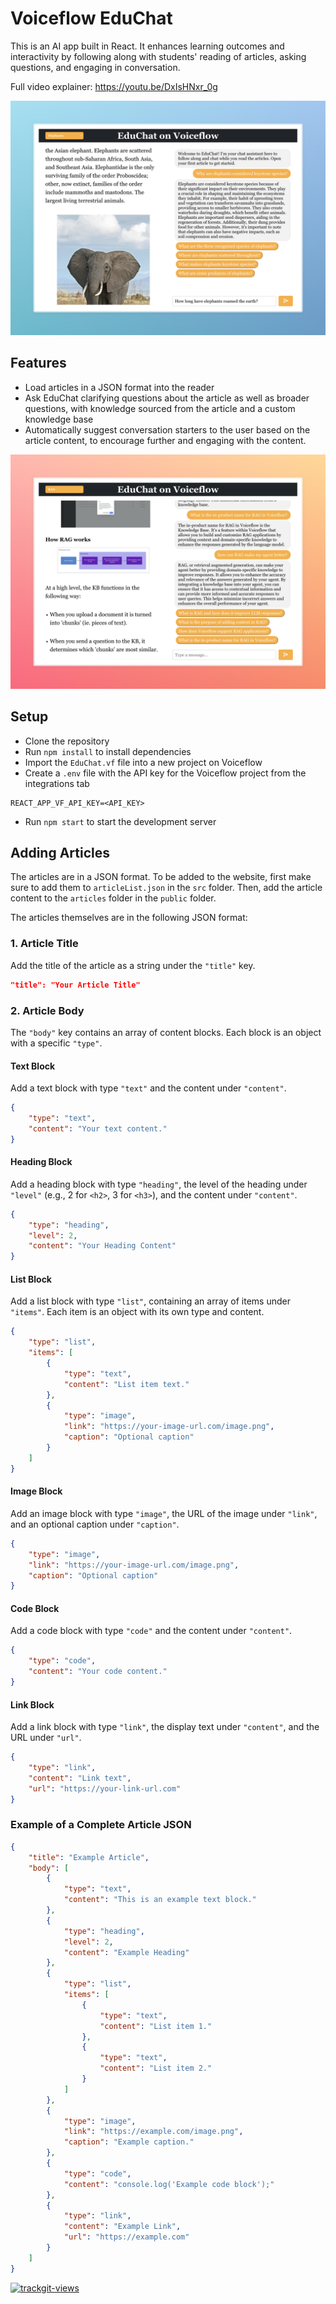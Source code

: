 # Voiceflow EduChat

This is an AI app built in React. It enhances learning outcomes and interactivity by following along with students' reading of articles, asking questions, and engaging in conversation. 

Full video explainer: https://youtu.be/DxIsHNxr_0g

![Screenshot of EduChat](EduChat.jpeg)

## Features

- Load articles in a JSON format into the reader
- Ask EduChat clarifying questions about the article as well as broader questions, with knowledge sourced from the article and a custom knowledge base
- Automatically suggest conversation starters to the user based on the article content, to encourage further and engaging with the content.

![EduChat Screenshot 2](EduChat2.png)

## Setup

- Clone the repository
- Run `npm install` to install dependencies
- Import the `EduChat.vf` file into a new project on Voiceflow
- Create a `.env` file with the API key for the Voiceflow project from the integrations tab
```
REACT_APP_VF_API_KEY=<API_KEY>
```
- Run `npm start` to start the development server

## Adding Articles

The articles are in a JSON format. To be added to the website, first make sure to add them to `articleList.json` in the `src` folder. Then, add the article content to the `articles` folder in the `public` folder.

The articles themselves are in the following JSON format:

### 1. Article Title
Add the title of the article as a string under the `"title"` key.

```json
"title": "Your Article Title"
```

### 2. Article Body
The `"body"` key contains an array of content blocks. Each block is an object with a specific `"type"`.

#### Text Block
Add a text block with type `"text"` and the content under `"content"`.

```json
{
    "type": "text",
    "content": "Your text content."
}
```

#### Heading Block
Add a heading block with type `"heading"`, the level of the heading under `"level"` (e.g., 2 for `<h2>`, 3 for `<h3>`), and the content under `"content"`.

```json
{
    "type": "heading",
    "level": 2,
    "content": "Your Heading Content"
}
```

#### List Block
Add a list block with type `"list"`, containing an array of items under `"items"`. Each item is an object with its own type and content.

```json
{
    "type": "list",
    "items": [
        {
            "type": "text",
            "content": "List item text."
        },
        {
            "type": "image",
            "link": "https://your-image-url.com/image.png",
            "caption": "Optional caption"
        }
    ]
}
```

#### Image Block
Add an image block with type `"image"`, the URL of the image under `"link"`, and an optional caption under `"caption"`.

```json
{
    "type": "image",
    "link": "https://your-image-url.com/image.png",
    "caption": "Optional caption"
}
```

#### Code Block
Add a code block with type `"code"` and the content under `"content"`.

```json
{
    "type": "code",
    "content": "Your code content."
}
```

#### Link Block
Add a link block with type `"link"`, the display text under `"content"`, and the URL under `"url"`.

```json
{
    "type": "link",
    "content": "Link text",
    "url": "https://your-link-url.com"
}
```

### Example of a Complete Article JSON

```json
{
    "title": "Example Article",
    "body": [
        {
            "type": "text",
            "content": "This is an example text block."
        },
        {
            "type": "heading",
            "level": 2,
            "content": "Example Heading"
        },
        {
            "type": "list",
            "items": [
                {
                    "type": "text",
                    "content": "List item 1."
                },
                {
                    "type": "text",
                    "content": "List item 2."
                }
            ]
        },
        {
            "type": "image",
            "link": "https://example.com/image.png",
            "caption": "Example caption."
        },
        {
            "type": "code",
            "content": "console.log('Example code block');"
        },
        {
            "type": "link",
            "content": "Example Link",
            "url": "https://example.com"
        }
    ]
}
```

<a href="https://trackgit.com">
<img src="https://us-central1-trackgit-analytics.cloudfunctions.net/token/ping/lyx0ytgyfqw0qma2wuhl" alt="trackgit-views" />
</a>
